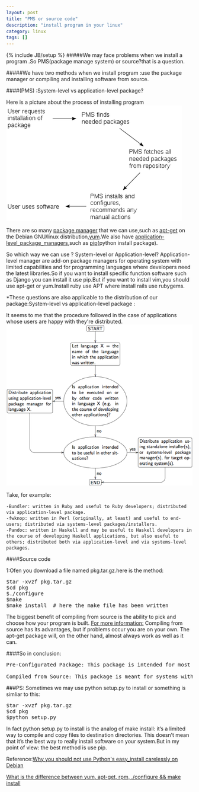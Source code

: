 ```yaml
---
layout: post
title: "PMS or source code"
description: "install program in your linux"
category: linux
tags: []
---
```

{% include JB/setup %}
#####We may face problems when we install a program .So PMS(package manage system) or source?that is a question.

#####We have two methods when we install program :use the package manager or compiling and installing software from source.

####(PMS) :System-level vs application-level package?

Here is a picture about the process of installing program
<img src="/images/Pms.png"/>

There are so many [package manager](http://en.wikipedia.org/wiki/Package_management_system) that we can use,such as [apt-get](http://en.wikipedia.org/wiki/Advanced_Packaging_Tool) on the Debian GNU/linux distribution,[yum](http://en.wikipedia.org/wiki/Yellow_dog_Updater,_Modified).We also have [application-level_package_managers](http://en.wikipedia.org/wiki/List_of_software_package_management_systems#Application-level_package_managers),such as [pip](https://pypi.python.org/pypi/pip)(python install package).

So which way we can use ? System-level or Application-level? Application-level manager are add-on package managers for operating system with limited capabilities and for programming languages where developers need the latest libraries.So if you want to install specific function software such as Django you can install it use pip.But if you want to install vim,you should use apt-get or yum.Install ruby use APT where install rails use rubygems.

*These questions are also applicable to the distribution of our package:System-level vs application-level package :

It seems to me that the procedure followed in the case of applications whose users are happy with they're distributed.
<img src="/images/software_distribute.png"/>

Take, for example:

    -Bundler: written in Ruby and useful to Ruby developers; distributed via application-level package.
    -fwknop: written in Perl (originally, at least) and useful to end-users; distributed via systems-level packages/installers.
    -Pandoc: written in Haskell and may be useful to Haskell developers in the course of developing Haskell applications, but also useful to others; distributed both via application-level and via systems-level packages.


####Source code

1:Ofen you download a file named pkg.tar.gz.here is the method:
<pre class="pre-color">
$tar -xvzf pkg.tar.gz
$cd pkg
$./configure
$make
$make install  # here the make file has been written
</pre>

The biggest benefit of compiling from source is the ability to pick and choose how your program is built. [For more information:](http://www.hostreview.com/blog/technical_support/articles/sourcecode.html)
Compiling from source has its advantages, but if problems occur you are on your own. The apt-get package will, on the other hand, almost always work as well as it can.

####So in conclusion:

<pre>
Pre-Configurated Package: This package is intended for most users. It is designed to work well with most packages, and does not require any extra libraries for compiling.

Compiled from Source: This package is meant for systems with very customized options. Most importantly, either a custom kernel or custom x-servers/system commands. It is for the more experienced user, but is much more likely to fit any setup, as it is compiled to your system's specs.
</pre>

###PS:
Sometimes we may use python setup.py to install or something is simliar to this:
<pre class="pre-color">
$tar -xvzf pkg.tar.gz
$cd pkg
$python setup.py
</pre>
In fact python setup.py to install is the analog of make install: it’s a limited way to compile and copy files to destination directories. This doesn’t mean that it’s the best way to really install software on your system.But in my point of view: the best method is use pip.



Reference:[Why you should not use Python's easy_install carelessly on Debian](http://workaround.org/easy-install-debian)

[What is the difference between yum, apt-get, rpm, ./configure && make install](http://superuser.com/questions/125933/what-is-the-difference-between-yum-apt-get-rpm-configure-make-install)































